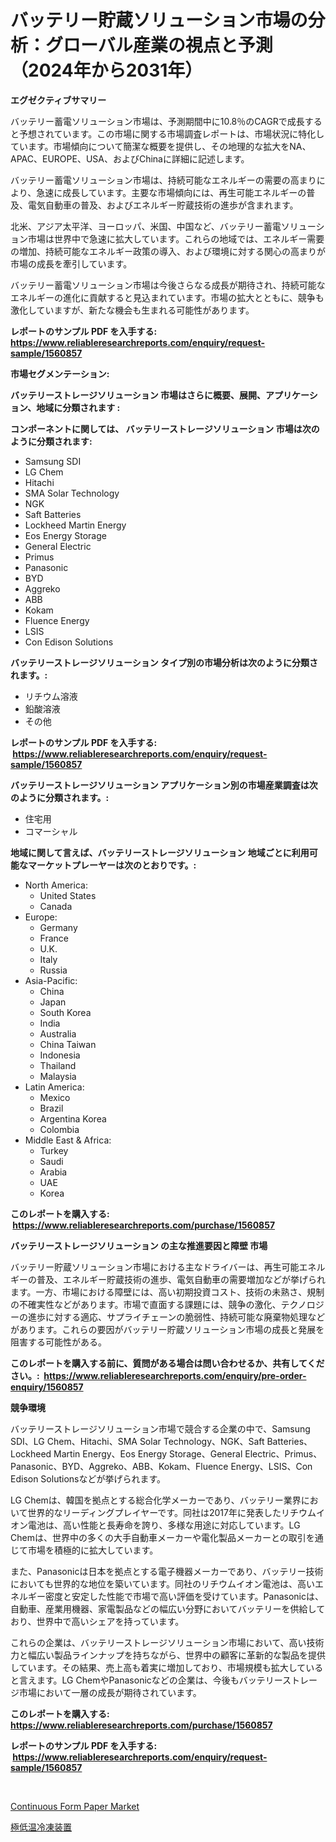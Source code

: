 <p><h1>バッテリー貯蔵ソリューション市場の分析：グローバル産業の視点と予測（2024年から2031年）</h1></p><p><strong>エグゼクティブサマリー</strong></p>
<p><p>バッテリー蓄電ソリューション市場は、予測期間中に10.8％のCAGRで成長すると予想されています。この市場に関する市場調査レポートは、市場状況に特化しています。市場傾向について簡潔な概要を提供し、その地理的な拡大をNA、APAC、EUROPE、USA、およびChinaに詳細に記述します。 </p><p>バッテリー蓄電ソリューション市場は、持続可能なエネルギーの需要の高まりにより、急速に成長しています。主要な市場傾向には、再生可能エネルギーの普及、電気自動車の普及、およびエネルギー貯蔵技術の進歩が含まれます。</p><p>北米、アジア太平洋、ヨーロッパ、米国、中国など、バッテリー蓄電ソリューション市場は世界中で急速に拡大しています。これらの地域では、エネルギー需要の増加、持続可能なエネルギー政策の導入、および環境に対する関心の高まりが市場の成長を牽引しています。</p><p>バッテリー蓄電ソリューション市場は今後さらなる成長が期待され、持続可能なエネルギーの進化に貢献すると見込まれています。市場の拡大とともに、競争も激化していますが、新たな機会も生まれる可能性があります。</p></p>
<p><strong>レポートのサンプル PDF を入手する: <a href="https://www.reliableresearchreports.com/enquiry/request-sample/1560857">https://www.reliableresearchreports.com/enquiry/request-sample/1560857</a></strong></p>
<p><strong>市場セグメンテーション:</strong></p>
<p><strong> バッテリーストレージソリューション 市場はさらに概要、展開、アプリケーション、地域に分類されます :</strong></p>
<p><strong>コンポーネントに関しては、 バッテリーストレージソリューション 市場は次のように分類されます: &nbsp;</strong></p>
<p><ul><li>Samsung SDI</li><li>LG Chem</li><li>Hitachi</li><li>SMA Solar Technology</li><li>NGK</li><li>Saft Batteries</li><li>Lockheed Martin Energy</li><li>Eos Energy Storage</li><li>General Electric</li><li>Primus</li><li>Panasonic</li><li>BYD</li><li>Aggreko</li><li>ABB</li><li>Kokam</li><li>Fluence Energy</li><li>LSIS</li><li>Con Edison Solutions</li></ul></p>
<p><strong> バッテリーストレージソリューション タイプ別の市場分析は次のように分類されます。:</strong></p>
<p><ul><li>リチウム溶液</li><li>鉛酸溶液</li><li>その他</li></ul></p>
<p><strong>レポートのサンプル PDF を入手する: &nbsp;<a href="https://www.reliableresearchreports.com/enquiry/request-sample/1560857">https://www.reliableresearchreports.com/enquiry/request-sample/1560857</a></strong></p>
<p><strong> バッテリーストレージソリューション アプリケーション別の市場産業調査は次のように分類されます。:</strong></p>
<p><ul><li>住宅用</li><li>コマーシャル</li></ul></p>
<p><strong>地域に関して言えば、バッテリーストレージソリューション 地域ごとに利用可能なマーケットプレーヤーは次のとおりです。:</strong></p>
<p><ul>
    <li>
        North America:
        <ul>
            <li>United States</li>
            <li>Canada</li>
        </ul>
    </li>
    <li>
        Europe:
        <ul>
            <li>Germany</li>
            <li>France</li>
            <li>U.K.</li>
            <li>Italy</li>
            <li>Russia</li>
        </ul>
    </li>
    <li>
        Asia-Pacific:
        <ul>
            <li>China</li>
            <li>Japan</li>
            <li>South Korea</li>
            <li>India</li>
            <li>Australia</li>
            <li>China Taiwan</li>
            <li>Indonesia</li>
            <li>Thailand</li>
            <li>Malaysia</li>
        </ul>
    </li>
    <li>
        Latin America:
        <ul>
            <li>Mexico</li>
            <li>Brazil</li>
            <li>Argentina Korea</li>
            <li>Colombia</li>
        </ul>
    </li>
    <li>
        Middle East & Africa:
        <ul>
            <li>Turkey</li>
            <li>Saudi</li>
            <li>Arabia</li>
            <li>UAE</li>
            <li>Korea</li>
        </ul>
    </li>
    </ul></p>
<p><strong>このレポートを購入する: &nbsp;<a href="https://www.reliableresearchreports.com/purchase/1560857">https://www.reliableresearchreports.com/purchase/1560857</a></strong></p>
<p><strong>バッテリーストレージソリューション の主な推進要因と障壁 市場</strong></p>
<p><p>バッテリー貯蔵ソリューション市場における主なドライバーは、再生可能エネルギーの普及、エネルギー貯蔵技術の進歩、電気自動車の需要増加などが挙げられます。一方、市場における障壁には、高い初期投資コスト、技術の未熟さ、規制の不確実性などがあります。市場で直面する課題には、競争の激化、テクノロジーの進歩に対する適応、サプライチェーンの脆弱性、持続可能な廃棄物処理などがあります。これらの要因がバッテリー貯蔵ソリューション市場の成長と発展を阻害する可能性がある。</p></p>
<p><strong>このレポートを購入する前に、質問がある場合は問い合わせるか、共有してください。:&nbsp; <a href="https://www.reliableresearchreports.com/enquiry/pre-order-enquiry/1560857">https://www.reliableresearchreports.com/enquiry/pre-order-enquiry/1560857</a></strong></p>
<p><strong>競争環境</strong></p>
<p><p>バッテリーストレージソリューション市場で競合する企業の中で、Samsung SDI、LG Chem、Hitachi、SMA Solar Technology、NGK、Saft Batteries、Lockheed Martin Energy、Eos Energy Storage、General Electric、Primus、Panasonic、BYD、Aggreko、ABB、Kokam、Fluence Energy、LSIS、Con Edison Solutionsなどが挙げられます。</p><p>LG Chemは、韓国を拠点とする総合化学メーカーであり、バッテリー業界において世界的なリーディングプレイヤーです。同社は2017年に発表したリチウムイオン電池は、高い性能と長寿命を誇り、多様な用途に対応しています。LG Chemは、世界中の多くの大手自動車メーカーや電化製品メーカーとの取引を通じて市場を積極的に拡大しています。</p><p>また、Panasonicは日本を拠点とする電子機器メーカーであり、バッテリー技術においても世界的な地位を築いています。同社のリチウムイオン電池は、高いエネルギー密度と安定した性能で市場で高い評価を受けています。Panasonicは、自動車、産業用機器、家電製品などの幅広い分野においてバッテリーを供給しており、世界中で高いシェアを持っています。</p><p>これらの企業は、バッテリーストレージソリューション市場において、高い技術力と幅広い製品ラインナップを持ちながら、世界中の顧客に革新的な製品を提供しています。その結果、売上高も着実に増加しており、市場規模も拡大していると言えます。LG ChemやPanasonicなどの企業は、今後もバッテリーストレージ市場において一層の成長が期待されています。</p></p>
<p><strong>このレポートを購入する: &nbsp; <a href="https://www.reliableresearchreports.com/purchase/1560857">https://www.reliableresearchreports.com/purchase/1560857</a></strong></p>
<p><strong>レポートのサンプル PDF を入手する: &nbsp;<a href="https://www.reliableresearchreports.com/enquiry/request-sample/1560857">https://www.reliableresearchreports.com/enquiry/request-sample/1560857</a></strong><strong></strong></p>
<p>&nbsp;</p>
<p><p><a href="https://github.com/santosh758595/Market-Research-Report-List-3/blob/main/continuous-form-paper-market.md">Continuous Form Paper Market</a></p><p><a href="https://github.com/avwofrml53535/Market-Research-Report-List-1/blob/main/97023315810.md">極低温冷凍装置</a></p></p>